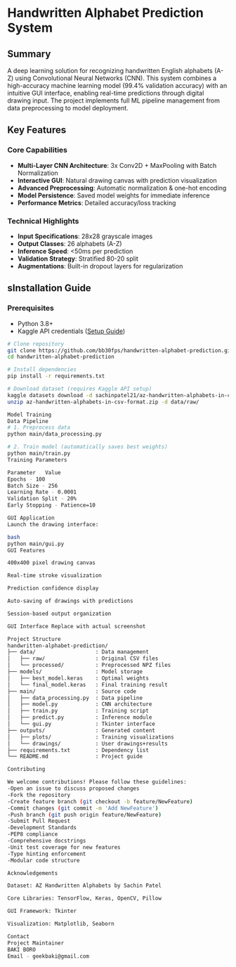 # Handwritten Alphabet Prediction System

## Summary
A deep learning solution for recognizing handwritten English alphabets (A-Z) using Convolutional Neural Networks (CNN). This system combines a high-accuracy machine learning model (99.4% validation accuracy) with an intuitive GUI interface, enabling real-time predictions through digital drawing input. The project implements full ML pipeline management from data preprocessing to model deployment.

## Key Features
### Core Capabilities
- **Multi-Layer CNN Architecture**: 3x Conv2D + MaxPooling with Batch Normalization
- **Interactive GUI**: Natural drawing canvas with prediction visualization
- **Advanced Preprocessing**: Automatic normalization & one-hot encoding
- **Model Persistence**: Saved model weights for immediate inference
- **Performance Metrics**: Detailed accuracy/loss tracking

### Technical Highlights
- **Input Specifications**: 28x28 grayscale images
- **Output Classes**: 26 alphabets (A-Z)
- **Inference Speed**: <50ms per prediction
- **Validation Strategy**: Stratified 80-20 split
- **Augmentations**: Built-in dropout layers for regularization

## sInstallation Guide

### Prerequisites
- Python 3.8+ 
- Kaggle API credentials ([Setup Guide](https://github.com/Kaggle/kaggle-api))

```bash
# Clone repository
git clone https://github.com/bb30fps/handwritten-alphabet-prediction.git
cd handwritten-alphabet-prediction

# Install dependencies
pip install -r requirements.txt

# Download dataset (requires Kaggle API setup)
kaggle datasets download -d sachinpatel21/az-handwritten-alphabets-in-csv-format
unzip az-handwritten-alphabets-in-csv-format.zip -d data/raw/

Model Training
Data Pipeline
# 1. Preprocess data
python main/data_processing.py

# 2. Train model (automatically saves best weights)
python main/train.py
Training Parameters

Parameter	Value
Epochs - 100
Batch Size - 256
Learning Rate - 0.0001
Validation Split - 20%
Early Stopping - Patience=10

GUI Application
Launch the drawing interface:

bash
python main/gui.py
GUI Features

400x400 pixel drawing canvas

Real-time stroke visualization

Prediction confidence display

Auto-saving of drawings with predictions

Session-based output organization

GUI Interface Replace with actual screenshot

Project Structure
handwritten-alphabet-prediction/
├── data/                   : Data management
│   ├── raw/                : Original CSV files
│   └── processed/          : Preprocessed NPZ files
├── models/                 : Model storage
│   ├── best_model.keras    : Optimal weights
│   └── final_model.keras   : Final training result
├── main/                   : Source code
│   ├── data_processing.py  : Data pipeline
│   ├── model.py            : CNN architecture
│   ├── train.py            : Training script
│   ├── predict.py          : Inference module
│   └── gui.py              : Tkinter interface
├── outputs/                : Generated content
│   ├── plots/              : Training visualizations
│   └── drawings/           : User drawings+results
├── requirements.txt        : Dependency list
└── README.md               : Project guide

Contributing

We welcome contributions! Please follow these guidelines:
-Open an issue to discuss proposed changes
-Fork the repository
-Create feature branch (git checkout -b feature/NewFeature)
-Commit changes (git commit -m 'Add NewFeature')
-Push branch (git push origin feature/NewFeature)
-Submit Pull Request
-Development Standards
-PEP8 compliance
-Comprehensive docstrings
-Unit test coverage for new features
-Type hinting enforcement
-Modular code structure

Acknowledgements

Dataset: AZ Handwritten Alphabets by Sachin Patel

Core Libraries: TensorFlow, Keras, OpenCV, Pillow

GUI Framework: Tkinter

Visualization: Matplotlib, Seaborn

Contact
Project Maintainer
BAKI BORO
Email - geekbaki@gmail.com
